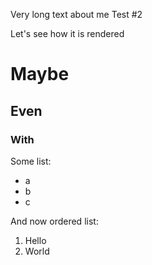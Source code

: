 Very long text
about me
Test #2

Let's see how it is rendered

# Maybe

## Even

### With

Some list:
* a
* b
* c

And now ordered list:
1. Hello
1. World
